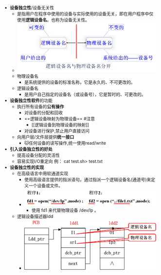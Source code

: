 - **设备独立性**/设备无关性
	- 是指用户在程序中使用的设备与实际使用的设备无关，即在用户程序中仅使用**逻辑设备名**。也称为设备无关性。
	- ![](attachments/Pasted%20image%2020221123184332.png)
	- 物理设备名
		- 是系统提供的设备的标准名称，它是永久的、不可更改的。
	- 逻辑设备名
		- 是用户自己指定的设备名（或设备号），它是暂时的、可更改的。
- **设备独立性软件**的功能
	- 执行所有设备的**公有操作**
		- 对设备的分配和回收
		- ==逻辑设备映射为物理设备== #注意
			- [[逻辑设备到物理设备的映射]]
		- 对设备进行保护,禁止用户直接访问
	- 向用户层/文件层提供**统一接口**
		- 🐱任何设备的读写操作,统一使用read/write
- **引入设备独立性的好处**
	- 提高设备分配的灵活性
	- 容易实现I/O重定向 例： cat test.sh> test.txt
- **设备独立性的实现**
	- 在高级语言中用软通道实现
		- 使用高级语言提供的指派语句，通过指派一个逻辑设备名(通道号)来定义一个设备或文件。
		- ![](attachments/Pasted%20image%2020221123184433.png)
			- 使用 fd1 来代替物理设备 /dev/lp 。
	- 逻辑设备描述器ldd
		- ![](attachments/Pasted%20image%2020221123184622.png)